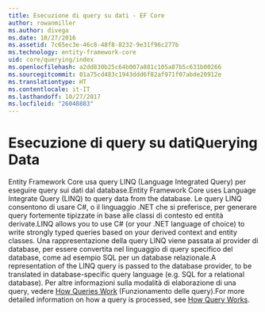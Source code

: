 ```yaml
---
title: Esecuzione di query su dati - EF Core
author: rowanmiller
ms.author: divega
ms.date: 10/27/2016
ms.assetid: 7c65ec3e-46c8-48f8-8232-9e31f96c277b
ms.technology: entity-framework-core
uid: core/querying/index
ms.openlocfilehash: a2dd830b25c64b007a881c105a87b5c631b00266
ms.sourcegitcommit: 01a75cd483c1943ddd6f82af971f07abde20912e
ms.translationtype: HT
ms.contentlocale: it-IT
ms.lasthandoff: 10/27/2017
ms.locfileid: "26048883"
---
```

# <a name="querying-data"></a><span data-ttu-id="4d2a0-102">Esecuzione di query su dati</span><span class="sxs-lookup"><span data-stu-id="4d2a0-102">Querying Data</span></span>

<span data-ttu-id="4d2a0-103">Entity Framework Core usa query LINQ (Language Integrated Query) per eseguire query sui dati dal database.</span><span class="sxs-lookup"><span data-stu-id="4d2a0-103">Entity Framework Core uses Language Integrate Query (LINQ) to query data from the database.</span></span> <span data-ttu-id="4d2a0-104">Le query LINQ consentono di usare C#, o il linguaggio .NET che si preferisce, per generare query fortemente tipizzate in base alle classi di contesto ed entità derivate.</span><span class="sxs-lookup"><span data-stu-id="4d2a0-104">LINQ allows you to use C# (or your .NET language of choice) to write strongly typed queries based on your derived context and entity classes.</span></span> <span data-ttu-id="4d2a0-105">Una rappresentazione della query LINQ viene passata al provider di database, per essere convertita nel linguaggio di query specifico del database, come ad esempio SQL per un database relazionale.</span><span class="sxs-lookup"><span data-stu-id="4d2a0-105">A representation of the LINQ query is passed to the database provider, to be translated in database-specific query language (e.g. SQL for a relational database).</span></span> <span data-ttu-id="4d2a0-106">Per altre informazioni sulla modalità di elaborazione di una query, vedere [How Queries Work](overview.md) (Funzionamento delle query).</span><span class="sxs-lookup"><span data-stu-id="4d2a0-106">For more detailed information on how a query is processed, see [How Query Works](overview.md).</span></span>
